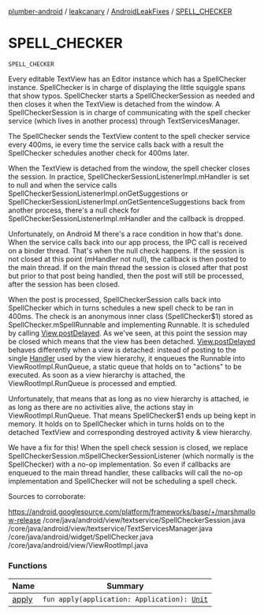[plumber-android](../../../index.md) / [leakcanary](../../index.md) / [AndroidLeakFixes](../index.md) / [SPELL_CHECKER](./index.md)

# SPELL_CHECKER

`SPELL_CHECKER`

Every editable TextView has an Editor instance which has a SpellChecker instance. SpellChecker
is in charge of displaying the little squiggle spans that show typos. SpellChecker starts a
SpellCheckerSession as needed and then closes it when the TextView is detached from the window.
A SpellCheckerSession is in charge of communicating with the spell checker service (which lives
in another process) through TextServicesManager.

The SpellChecker sends the TextView content to the spell checker service every 400ms, ie every
time the service calls back with a result the SpellChecker schedules another check for 400ms
later.

When the TextView is detached from the window, the spell checker closes the session. In practice,
SpellCheckerSessionListenerImpl.mHandler is set to null and when the service calls
SpellCheckerSessionListenerImpl.onGetSuggestions or
SpellCheckerSessionListenerImpl.onGetSentenceSuggestions back from another process, there's a
null check for SpellCheckerSessionListenerImpl.mHandler and the callback is dropped.

Unfortunately, on Android M there's a race condition in how that's done. When the service calls
back into our app process, the IPC call is received on a binder thread. That's when the null
check happens. If the session is not closed at this point (mHandler not null), the callback is
then posted to the main thread. If on the main thread the session is closed after that post but
prior to that post being handled, then the post will still be processed, after the session has
been closed.

When the post is processed, SpellCheckerSession calls back into SpellChecker which in turns
schedules a new spell check to be ran in 400ms. The check is an anonymous inner class
(SpellChecker$1) stored as SpellChecker.mSpellRunnable and implementing Runnable. It is scheduled
by calling [View.postDelayed](#). As we've seen, at this point the session may be closed which means
that the view has been detached. [View.postDelayed](#) behaves differently when a view is detached:
instead of posting to the single [Handler](#) used by the view hierarchy, it enqueues the Runnable
into ViewRootImpl.RunQueue, a static queue that holds on to "actions" to be executed. As soon as
a view hierarchy is attached, the ViewRootImpl.RunQueue is processed and emptied.

Unfortunately, that means that as long as no view hierarchy is attached, ie as long as there
are no activities alive, the actions stay in ViewRootImpl.RunQueue. That means SpellChecker$1
ends up being kept in memory. It holds on to SpellChecker which in turns holds on
to the detached TextView and corresponding destroyed activity &amp; view hierarchy.

We have a fix for this! When the spell check session is closed, we replace
SpellCheckerSession.mSpellCheckerSessionListener (which normally is the SpellChecker) with a
no-op implementation. So even if callbacks are enqueued to the main thread handler, these
callbacks will call the no-op implementation and SpellChecker will not be scheduling a spell
check.

Sources to corroborate:

https://android.googlesource.com/platform/frameworks/base/+/marshmallow-release
/core/java/android/view/textservice/SpellCheckerSession.java
/core/java/android/view/textservice/TextServicesManager.java
/core/java/android/widget/SpellChecker.java
/core/java/android/view/ViewRootImpl.java

### Functions

| Name | Summary |
|---|---|
| [apply](apply.md) | `fun apply(application: Application): `[`Unit`](https://kotlinlang.org/api/latest/jvm/stdlib/kotlin/-unit/index.html) |
